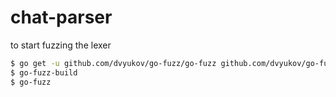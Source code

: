 # chat-parser

to start fuzzing the lexer
```bash
$ go get -u github.com/dvyukov/go-fuzz/go-fuzz github.com/dvyukov/go-fuzz/go-fuzz-build
$ go-fuzz-build
$ go-fuzz
```